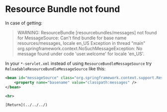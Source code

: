 # Resource Bundle not found

In case of getting:
> WARNING: ResourceBundle [resourcebundles/messages] not found for MessageSource: Can't find bundle for base name resources/messages, locale en_US
Exception in thread "main" org.springframework.context.NoSuchMessageException: No message found under code 'user.welcome' for locale 'en_US'.

In your `*-servlet.xml` instead of using `ResourceBundleMessageSource` try `ReloadableResourceBundleMessageSource` like this:
```XML
<bean id="messageSource" class="org.springframework.context.support.ResourceBundleMessageSource">
    <property name="basename" value="classpath:messages" />
</bean>

<hr>

[Return](../../../)
```